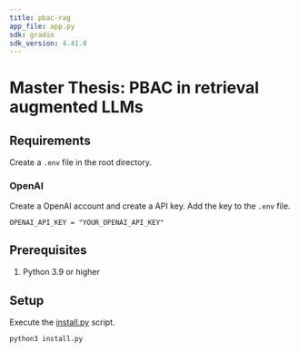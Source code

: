 ```yaml
---
title: pbac-rag
app_file: app.py
sdk: gradio
sdk_version: 4.41.0
---
```

# Master Thesis: PBAC in retrieval augmented LLMs

## Requirements

Create a ```.env``` file in the root directory.

### OpenAI

Create a OpenAI account and create a API key. Add the key to the ```.env``` file.

```
OPENAI_API_KEY = "YOUR_OPENAI_API_KEY"
```

## Prerequisites

1. Python 3.9 or higher

## Setup
Execute the [install.py](install.py) script.

```bash
python3 install.py
```
